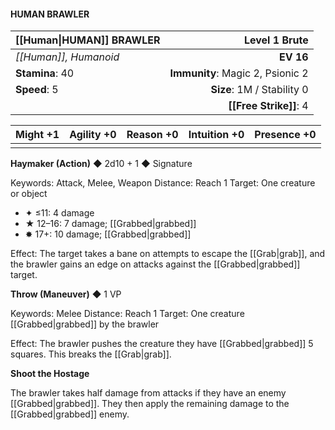 #### HUMAN BRAWLER

| [[Human\|HUMAN]] BRAWLER     |                **Level 1 Brute** |
| :---------------- | -------------------------------: |
| *[[Human]], Humanoid* |                        **EV 16** |
| **Stamina**: 40   | **Immunity**: Magic 2, Psionic 2 |
| **Speed**: 5      |       **Size**: 1M / Stability 0 |
|                   |               **[[Free Strike]]**: 4 |

| **Might** +1 | **Agility** +0 | **Reason** +0 | **Intuition** +0 | **Presence** +0 |
| ------------ | -------------- | ------------- | ---------------- | --------------- |
|              |                |               |                  |                 |

**Haymaker (Action)** ◆ 2d10 + 1 ◆ Signature

Keywords: Attack, Melee, Weapon
Distance: Reach 1
Target: One creature or object

- ✦ ≤11: 4 damage
- ★ 12–16: 7 damage; [[Grabbed|grabbed]]
- ✸ 17+: 10 damage; [[Grabbed|grabbed]]

Effect: The target takes a bane on attempts to escape the [[Grab|grab]], and the brawler gains an edge on attacks against the [[Grabbed|grabbed]] target.

**Throw (Maneuver)** ◆ 1 VP

Keywords: Melee
Distance: Reach 1
Target: One creature [[Grabbed|grabbed]] by the brawler

Effect: The brawler pushes the creature they have [[Grabbed|grabbed]] 5 squares. This breaks the [[Grab|grab]].

**Shoot the Hostage**

The brawler takes half damage from attacks if they have an enemy [[Grabbed|grabbed]]. They then apply the remaining damage to the [[Grabbed|grabbed]] enemy.
